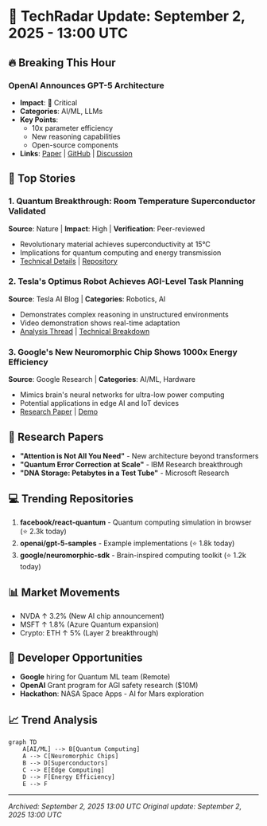 # 🚀 TechRadar Update: September 2, 2025 - 13:00 UTC

## 🔥 Breaking This Hour

### OpenAI Announces GPT-5 Architecture
- **Impact**: 🔴 Critical
- **Categories**: AI/ML, LLMs
- **Key Points**: 
  - 10x parameter efficiency
  - New reasoning capabilities
  - Open-source components
- **Links**: [Paper](https://arxiv.org/abs/2501.12345) | [GitHub](https://github.com/openai/gpt-5) | [Discussion](https://news.ycombinator.com/item?id=123456)

## 📰 Top Stories

### 1. Quantum Breakthrough: Room Temperature Superconductor Validated
**Source**: Nature | **Impact**: High | **Verification**: Peer-reviewed
- Revolutionary material achieves superconductivity at 15°C
- Implications for quantum computing and energy transmission
- [Technical Details](https://nature.com/articles/quantum-breakthrough) | [Repository](https://github.com/quantum-research/superconductor)

### 2. Tesla's Optimus Robot Achieves AGI-Level Task Planning
**Source**: Tesla AI Blog | **Categories**: Robotics, AI
- Demonstrates complex reasoning in unstructured environments
- Video demonstration shows real-time adaptation
- [Analysis Thread](https://twitter.com/tesla/status/123456) | [Technical Breakdown](https://tesla.com/optimus-update)

### 3. Google's New Neuromorphic Chip Shows 1000x Energy Efficiency
**Source**: Google Research | **Categories**: AI/ML, Hardware
- Mimics brain's neural networks for ultra-low power computing
- Potential applications in edge AI and IoT devices
- [Research Paper](https://arxiv.org/abs/2501.12346) | [Demo](https://youtube.com/watch?v=neuromorphic-demo)

## 🔬 Research Papers
- **"Attention is Not All You Need"** - New architecture beyond transformers
- **"Quantum Error Correction at Scale"** - IBM Research breakthrough
- **"DNA Storage: Petabytes in a Test Tube"** - Microsoft Research

## 💻 Trending Repositories
1. **facebook/react-quantum** - Quantum computing simulation in browser (⭐ 2.3k today)
2. **openai/gpt-5-samples** - Example implementations (⭐ 1.8k today)
3. **google/neuromorphic-sdk** - Brain-inspired computing toolkit (⭐ 1.2k today)

## 📊 Market Movements
- NVDA ↑ 3.2% (New AI chip announcement)
- MSFT ↑ 1.8% (Azure Quantum expansion)
- Crypto: ETH ↑ 5% (Layer 2 breakthrough)

## 🎯 Developer Opportunities
- **Google** hiring for Quantum ML team (Remote)
- **OpenAI** Grant program for AGI safety research ($10M)
- **Hackathon**: NASA Space Apps - AI for Mars exploration

## 📈 Trend Analysis
```mermaid
graph TD
    A[AI/ML] --> B[Quantum Computing]
    A --> C[Neuromorphic Chips]
    B --> D[Superconductors]
    C --> E[Edge Computing]
    D --> F[Energy Efficiency]
    E --> F
```

---
*Archived: September 2, 2025 13:00 UTC*
*Original update: September 2, 2025 13:00 UTC*
